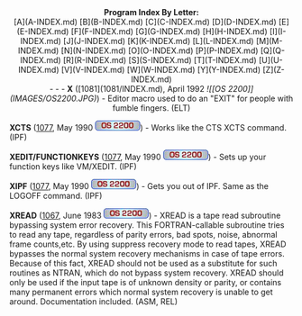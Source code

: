 <x-sas-window top="92" bottom="768" left="322" right="852">



<center><b>Program Index By Letter:</b></center>

<center>[A](A-INDEX.md) [B](B-INDEX.md)
[C](C-INDEX.md) [D](D-INDEX.md)
[E](E-INDEX.md) [F](F-INDEX.md)
[G](G-INDEX.md) [H](H-INDEX.md)
[I](I-INDEX.md) [J](J-INDEX.md)
[K](K-INDEX.md) [L](L-INDEX.md)
[M](M-INDEX.md) [N](N-INDEX.md)
[O](O-INDEX.md) [P](P-INDEX.md)
[Q](Q-INDEX.md) [R](R-INDEX.md)
[S](S-INDEX.md) [T](T-INDEX.md)
[U](U-INDEX.md) [V](V-INDEX.md)
[W](W-INDEX.md) [Y](Y-INDEX.md)
[Z](Z-INDEX.md)</center>

<center>
- - -
<b>X</b> ([1081](1081/INDEX.md), April 1992 <i>![[OS 2200]](IMAGES/OS2200.JPG)</i>) - Editor macro used to do an
"EXIT" for people with fumble fingers. (ELT)</center>


<b>XCTS</b> ([1077](1077/INDEX.md), May 1990
<i>![[OS 2200]](IMAGES/OS2200.JPG)</i>) - Works like the CTS XCTS
command.(IPF)


<b>XEDIT/FUNCTIONKEYS</b>
([1077](1077/INDEX.md), May 1990 <i>![[OS 2200]](IMAGES/OS2200.JPG)</i>) - Sets up your function keys
like VM/XEDIT. (IPF)


<b>XIPF</b> ([1077](1077/INDEX.md), May 1990
<i>![[OS 2200]](IMAGES/OS2200.JPG)</i>) - Gets you out of IPF. Same as
the LOGOFF command. (IPF)


<b>XREAD</b> ([1067](1067/INDEX.md), June 1983
<i>![[OS 2200]](IMAGES/OS2200.JPG)</i>) - XREAD is a tape read
subroutine bypassing system error recovery. This FORTRAN-callable
subroutine tries to read any tape, regardless of parity errors, bad
spots, noise, abnormal frame counts,etc. By using suppress recovery
mode to read tapes, XREAD bypasses the normal system recovery
mechanisms in case of tape errors. Because of this fact, XREAD should
not be used as a substitute for such routines as NTRAN, which do not
bypass system recovery. XREAD should only be used if the input tape
is of unknown density or parity, or contains many permanent errors
which normal system recovery is unable to get around. Documentation
included. (ASM, REL)


<center>&nbsp;</center>


</x-sas-window>